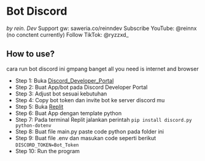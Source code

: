 # Bot Discord 
_by rein. Dev_
Support gw: saweria.co/reinndev
Subscribe YouTube: @reinnx (no conctent currently)
Follow TikTok: @ryzzxd_

## How to use?
cara run bot discord ini gmpang banget all you need is internet and browser
* Step 1: Buka [Discord_Developer_Portal](https://r.search.yahoo.com/_ylt=AwrKDqT8fM1nHgIAANPLQwx.;_ylu=Y29sbwNzZzMEcG9zAzEEdnRpZAMEc2VjA3Ny/RV=2/RE=1742729725/RO=10/RU=https%3a%2f%2fdiscord.com%2fdevelopers/RK=2/RS=TIJWgOcWrTyPT9nwKTA8m3pNLnA- "Discord Developer Portal")
* Step 2: Buat App/bot pada Discord Developer Portal
* Step 3: Adjust bot sesuai kebutuhan
* Step 4: Copy bot token dan invite bot ke server discord mu
* Step 5: Buka [Replit](replit.com "Replit")
* Step 6: Buat App dengan template python
* Step 7: Pada terminal Replit jalankan perintah `pip install discord.py python-dotenv`
* Step 8: Buat file main.py paste code python pada folder ini
* Step 9: Buat file .env dan masukan code seperti berikut `DISCORD_TOKEN=Bot_Token`
* Step 10: Run the program
